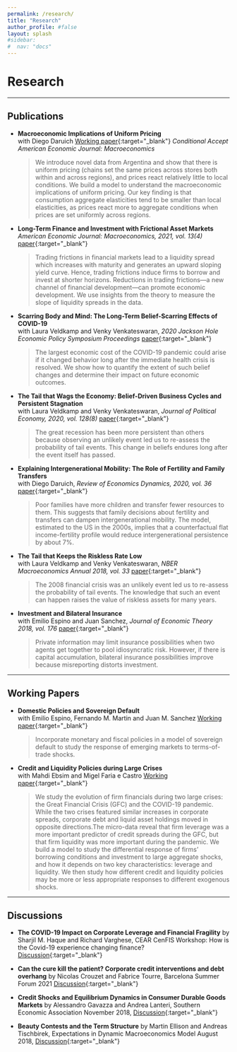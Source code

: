 ```yaml
---
permalink: /research/
title: "Research"
author_profile: #false
layout: splash
#sidebar:
#  nav: "docs"
---
```


# Research

---
## Publications <a name="publications"></a>

-  **Macroeconomic Implications of Uniform Pricing**  
with Diego Daruich [Working paper](https://s3.amazonaws.com/real.stlouisfed.org/wp/2019/2019-024.pdf?1){:target="_blank"} *Conditional Accept American Economic Journal: Macroeconomics*

    > We introduce novel data from Argentina and show that there is uniform pricing (chains set the same prices across stores both within and across regions), and prices react relatively little to local conditions. We build a model to understand the macroeconomic implications of uniform pricing. Our key finding is that consumption aggregate elasticities tend to be smaller than local elasticities, as prices react more to aggregate conditions when prices are set uniformly across regions.


- **Long-Term Finance and Investment with Frictional Asset Markets**  
*American Economic Journal: Macroeconomics, 2021, vol. 13(4)* [paper](http://www.juliankozlowski.com/papers/Kozlowski_Inv_2019_latest.pdf){:target="_blank"}

    > Trading frictions in financial markets lead to a liquidity spread which increases with maturity and generates an upward sloping yield curve. Hence, trading frictions induce firms to borrow and invest at shorter horizons. Reductions in trading frictions—a new channel of financial development—can promote economic development. We use insights from the theory to measure the slope of liquidity spreads in the data.

- **Scarring Body and Mind: The Long-Term Belief-Scarring Effects of COVID-19**  
with Laura Veldkamp and Venky Venkateswaran, *2020 Jackson Hole Economic Policy Symposium Proceedings* [paper](http://www.juliankozlowski.com/papers/KVV_covid_v4.pdf){:target="_blank"}

    > The largest economic cost of the COVID-19 pandemic could arise if it changed behavior long after the immediate health crisis is resolved. We show how to quantify the extent of such belief changes and determine their impact on future economic outcomes.

- **The Tail that Wags the Economy: Belief-Driven Business Cycles and Persistent Stagnation**  
with Laura Veldkamp and Venky Venkateswaran, *Journal of Political Economy, 2020, vol. 128(8)* [paper](http://www.juliankozlowski.com/papers/KVV.pdf){:target="_blank"}

    > The great recession has been more persistent than others because observing an unlikely event led us to re-assess the probability of tail events. This change in beliefs endures long after the event itself has passed.


- **Explaining Intergenerational Mobility: The Role of Fertility and Family Transfers**  
with Diego Daruich, *Review of Economics Dynamics, 2020, vol. 36* [paper](http://www.juliankozlowski.com/papers/DK.pdf){:target="_blank"}

    > Poor families have more children and transfer fewer resources to them. This suggests that family decisions about fertility and transfers can dampen intergenerational mobility. The model, estimated to the US in the 2000s, implies that a counterfactual flat income-fertility profile would reduce intergenerational persistence by about 7%.


- **The Tail that Keeps the Riskless Rate Low**  
with Laura Veldkamp and Venky Venkateswaran, *NBER Macroeconomics Annual 2018, vol. 33* [paper](http://www.juliankozlowski.com/papers/KVV_InterestRate.pdf){:target="_blank"}
 
    > The 2008 financial crisis was an unlikely event led us to re-assess the probability of tail events. The knowledge that such an event can happen raises the value of riskless assets for many years.


- **Investment and Bilateral Insurance**  
with Emilio Espino and Juan Sanchez, *Journal of Economic Theory 2018, vol. 176* [paper](http://www.juliankozlowski.com/papers/EKS.pdf){:target="_blank"}
 
    > Private information may limit insurance possibilities when two agents get together to pool idiosyncratic risk. However, if there is capital accumulation, bilateral insurance possibilities improve because misreporting distorts investment. 

---
## Working Papers <a name="wp"></a>


- **Domestic Policies and Sovereign Default**  
with Emilio Espino, Fernando M. Martin and Juan M. Sanchez [Working paper](https://s3.amazonaws.com/real.stlouisfed.org/wp/2020/2020-017.pdf){:target="_blank"}

	> Incorporate monetary and fiscal policies in a model of sovereign default to study the response of emerging markets to terms-of-trade shocks.

- **Credit and Liquidity Policies during Large Crises**  
with Mahdi Ebsim and Migel Faria e Castro [Working paper](https://s3.amazonaws.com/real.stlouisfed.org/wp/2020/2020-035.pdf){:target="_blank"}

	> We study the evolution of firm financials during two large crises: the Great Financial Crisis (GFC) and the COVID-19 pandemic. While the two crises featured similar increases in corporate spreads, corporate debt and liquid asset holdings moved in opposite directions.The micro-data reveal that firm leverage was a more important predictor of credit spreads during the GFC, but that firm liquidity was more important during the pandemic. We build a model to study the differential response of firms’ borrowing conditions and investment to large aggregate shocks, and how it depends on two key characteristics: leverage and liquidity. We then study how different credit and liquidity policies may be more or less appropriate responses to different exogenous shocks.

	

 ---
## Discussions <a name="discussions"></a>

- **The COVID-19 Impact on Corporate Leverage and Financial Fragility** by Sharjil M. Haque and Richard Varghese, CEAR CenFIS Workshop: How is the Covid-19 experience changing finance? [Discussion](http://www.juliankozlowski.com/papers/discussion_HaqueVarghese_oct2021.pdf){:target="_blank"}


- **Can the cure kill the patient? Corporate credit interventions and debt overhang** by Nicolas Crouzet and Fabrice Tourre, Barcelona Summer Forum 2021 [Discussion](http://www.juliankozlowski.com/papers/discussion_Crouzet_Tourre_BCN21.pdf){:target="_blank"}

- **Credit Shocks and Equilibrium Dynamics in Consumer Durable Goods Markets** by Alessandro Gavazza and Andrea Lanteri, Southern Economic Association November 2018, [Discussion](http://www.juliankozlowski.com/papers/Discussion_GavazzaLanteri18.pdf){:target="_blank"}

- **Beauty Contests and the Term Structure** by Martin Ellison and Andreas Tischbirek, Expectations in Dynamic Macroeconomics Model August 2018, [Discussion](http://www.juliankozlowski.com/papers/Discussion_EllisonTischbirekz.pdf){:target="_blank"}
